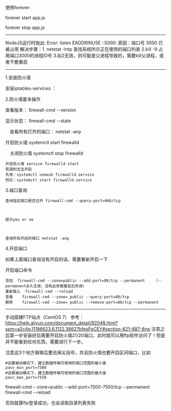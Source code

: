 使用forever:


forever start app.js

forever stop app.js



******************************
NodeJS运行时抛出: Error: listen EADDRINUSE ::5000:
原因：端口号 3000 已被占用
解决步骤：1.  netstat -lntp  查找系统所示正在使用的端口列表
	  2.kill -9 占用端口3000的进程ID号
	  3.如2无效，则可能是父进程导致的，需要kill父进程，或者干脆重启


****************************************
1.安装防火墙

   安装iptables-services ：

 

2.防火墙基本操作

 

   查看版本： firewall-cmd --version

 

   显示状态： firewall-cmd --state

 

　查看所有打开的端口： netstat -anp

 

   开启防火墙 systemctl start firewalld

 

　关闭防火墙 systemctl stop firewalld

 

    开启防火墙 service firewalld start
    若遇到无法开启
    先用：systemctl unmask firewalld.service
    然后：systemctl start firewalld.service

 

3.端口查询

 

    查询指定端口是否已开 firewall-cmd --query-port=666/tcp

 

    提示yes or no

 

    查询所有开启的端口 netstat -anp

4.开启端口

   如果上面端口查询没有开启的话，需要重新开启一下

   开启端口命令  

 

    添加  firewall-cmd --zone=public --add-port=80/tcp --permanent    （--permanent永久生效，没有此参数重启后失效）
    重新载入  firewall-cmd --reload
    查看    firewall-cmd --zone= public --query-port=80/tcp
    删除    firewall-cmd --zone= public --remove-port=80/tcp --permanent




*****************************************************************
手动搭建FTP站点（CentOS 7）
参考：https://help.aliyun.com/document_detail/92048.html?spm=a2c4g.11186623.6.1122.36627bfesFpCEY#section-821-887-8np
注意之后第一步安装好后需要开启防火墙21/20端口，此时就可以用ftp软件访问了！但是并不能看到任何东西，需要进行下一步。


注意这3个地方替换后要去掉尖括号，并且防火墙也要开启区间端口，比如
```pasv_address=<FTP服务器公网IP地址>
#设置被动模式下，建立数据传输可使用的端口范围的最小值
pasv_min_port=7500
#设置被动模式下，建立数据传输可使用的端口范围的最大值
pasv_max_port=7550
```
firewall-cmd --zone=public --add-port=7500-7550/tcp --permanent
firewall-cmd --reload

否则就算ftp登录成功，也会读取目录列表失败




